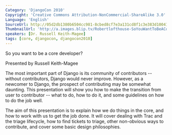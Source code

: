 ```yaml
---
Category: 'DjangoCon 2010'
Copyright: 'Creative Commons Attribution-NonCommercial-ShareAlike 3.0'
Language: 'English'
SourceUrl: http://05d2db1380b6504cc981-8cbed8cf7e3a131cd8f1c3e383d10041.r93.cf2.rackcdn.com/djangocon-2010/62_so-you-want-to-be-a-core-developer.flv
ThumbnailUrl: 'http://a.images.blip.tv/Robertlofthouse-SoYouWantToBeACoreDeveloper652-390.jpg'
speakers: [Dr. Russell Keith-Magee]
tags: [core, djangocon, djangocon2010]
---
```

So you want to be a core developer?

Presented by Russell Keith-Magee

The most important part of Django is its community of contributors -- without
contributors, Django would never improve. However, as a newcomer to Django,
the prospect of contributing may be somewhat daunting. This presentation will
show you how to make the transition from user to contributor -- what to do,
how to do it, and some guidelines on how to do the job well.

The aim of this presentation is to explain how we do things in the core, and
how to work with us to get the job done. It will cover dealing with Trac and
the triage lifecycle, how to find tickets to triage, other non-obvious ways to
contribute, and cover some basic design philosophies.

